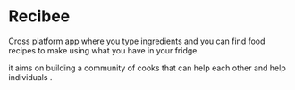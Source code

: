 # Recibee
Cross platform app where you type ingredients and you can find food recipes to make using what you have in your fridge.

it aims on building a community of cooks that can help each other and help individuals .
